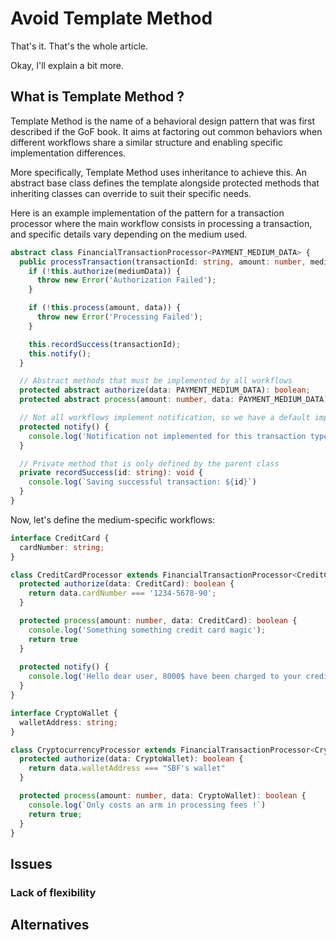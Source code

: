 # Avoid Template Method

That's it. That's the whole article.

Okay, I'll explain a bit more.

## What is Template Method ?

Template Method is the name of a behavioral design pattern that was first described if the GoF book. It aims at factoring
out common behaviors when different workflows share a similar structure and enabling specific implementation differences.

More specifically, Template Method uses inheritance to achieve this. An abstract base class defines the template alongside
protected methods that inheriting classes can override to suit their specific needs.

Here is an example implementation of the pattern for a transaction processor where the main workflow consists in processing
a transaction, and specific details vary depending on the medium used.

```typescript
abstract class FinancialTransactionProcessor<PAYMENT_MEDIUM_DATA> {
  public processTransaction(transactionId: string, amount: number, mediumData: PAYMENT_MEDIUM_DATA): Promise<void> {
    if (!this.authorize(mediumData)) {
      throw new Error('Authorization Failed');
    }

    if (!this.process(amount, data)) {
      throw new Error('Processing Failed');
    }

    this.recordSuccess(transactionId);
    this.notify();
  }

  // Abstract methods that must be implemented by all workflows
  protected abstract authorize(data: PAYMENT_MEDIUM_DATA): boolean;
  protected abstract process(amount: number, data: PAYMENT_MEDIUM_DATA): boolean;

  // Not all workflows implement notification, so we have a default implementation
  protected notify() {
    console.log('Notification not implemented for this transaction type');
  }

  // Private method that is only defined by the parent class
  private recordSuccess(id: string): void {
    console.log(`Saving successful transaction: ${id}`)
  }
}
```

Now, let's define the medium-specific workflows:

```typescript
interface CreditCard {
  cardNumber: string;
}

class CreditCardProcessor extends FinancialTransactionProcessor<CreditCard> {
  protected authorize(data: CreditCard): boolean {
    return data.cardNumber === '1234-5678-90';
  }

  protected process(amount: number, data: CreditCard): boolean {
    console.log('Something something credit card magic');
    return true
  }
  
  protected notify() {
    console.log('Hello dear user, 8000$ have been charged to your credit card, have a good day!')
  }
}

interface CryptoWallet {
  walletAddress: string;
}

class CryptocurrencyProcessor extends FinancialTransactionProcessor<CryptoWallet> {
  protected authorize(data: CryptoWallet): boolean {
    return data.walletAddress === "SBF's wallet"
  }

  protected process(amount: number, data: CryptoWallet): boolean {
    console.log(`Only costs an arm in processing fees !`)
    return true;
  }
}
```

## Issues

### Lack of flexibility



## Alternatives
